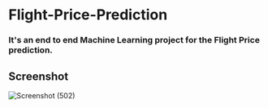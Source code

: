 # Flight-Price-Prediction

 ### It's an end to end Machine Learning project for the Flight Price prediction.
 
 ## Screenshot
 
 ![Screenshot (502)](https://user-images.githubusercontent.com/62460730/99207101-177c1780-27e3-11eb-9c33-c2a9474423d1.png)
